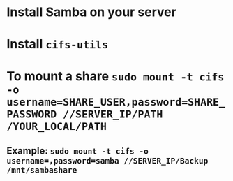 # Install Samba on your server
# Install `cifs-utils`
# To mount a share `sudo mount -t cifs -o username=SHARE_USER,password=SHARE_PASSWORD //SERVER_IP/PATH /YOUR_LOCAL/PATH`
## Example: `sudo mount -t cifs -o username=,password=samba //SERVER_IP/Backup /mnt/sambashare`